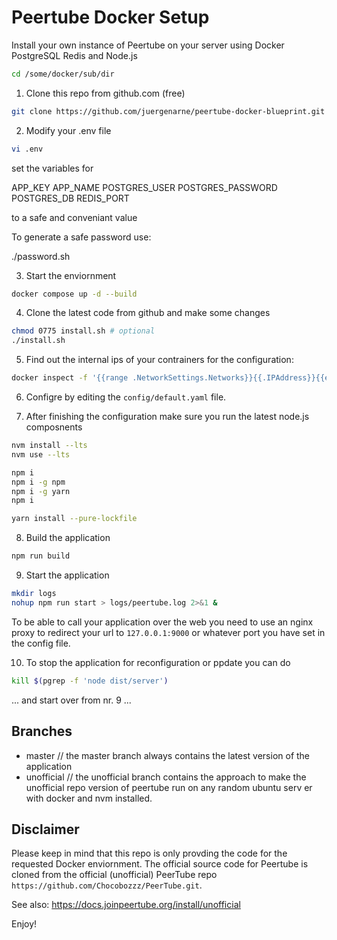 # Peertube Docker Setup

Install your own instance of Peertube on your server using Docker PostgreSQL Redis and Node.js

```bash
cd /some/docker/sub/dir
````

1. Clone this repo from github.com (free)

```bash
git clone https://github.com/juergenarne/peertube-docker-blueprint.git .
`````

2. Modify your .env file

```bash
vi .env
````

set the variables for

APP_KEY
APP_NAME
POSTGRES_USER
POSTGRES_PASSWORD
POSTGRES_DB
REDIS_PORT

to a safe and conveniant value

To generate a safe password use:

./password.sh

3. Start the enviornment

```bash
docker compose up -d --build
````

4. Clone the latest code from github and make some changes

```bash
chmod 0775 install.sh # optional
./install.sh
````

5. Find out the internal ips of your contrainers for the configuration:

```bash
docker inspect -f '{{range .NetworkSettings.Networks}}{{.IPAddress}}{{end}}' ptb-postgres
````

6. Configre by editing the `config/default.yaml` file.

7. After finishing the configuration make sure you run the latest node.js composnents

```bash
nvm install --lts
nvm use --lts

npm i
npm i -g npm 
npm i -g yarn
npm i

yarn install --pure-lockfile
````

8. Build the application

```bash
npm run build
````

9. Start the application

```bash
mkdir logs
nohup npm run start > logs/peertube.log 2>&1 &
````

To be able to call your application over the web you need to use an nginx proxy to redirect your url to `127.0.0.1:9000` or whatever port you have set in the config file.

10. To stop the application for reconfiguration or ppdate you can do

```bash
kill $(pgrep -f 'node dist/server') 
````

... and start over from nr. 9 ...

## Branches

- master // the master branch always contains the latest version of the application
- unofficial // the unofficial branch contains the approach to make the unofficial repo version of peertube run on any random ubuntu serv er with docker and nvm installed.

## Disclaimer

Please keep in mind that this repo is only provding the code for the requested Docker enviornment. The official source code for Peertube is cloned from the official (unofficial) PeerTube repo `https://github.com/Chocobozzz/PeerTube.git`.

See also: <https://docs.joinpeertube.org/install/unofficial>

Enjoy!
